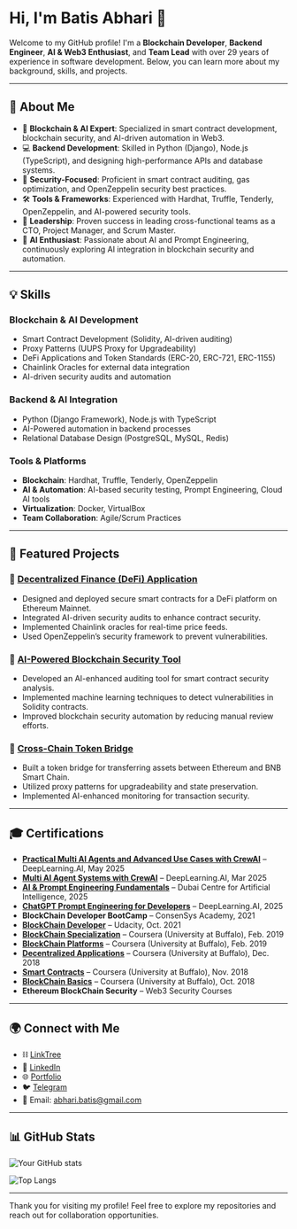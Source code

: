 # Hi, I'm Batis Abhari 👋

Welcome to my GitHub profile! I'm a **Blockchain Developer**, **Backend Engineer**, **AI & Web3 Enthusiast**, and **Team Lead** with over 29 years of experience in software development. Below, you can learn more about my background, skills, and projects.

---

## 🚀 About Me

- 🔗 **Blockchain & AI Expert**: Specialized in smart contract development, blockchain security, and AI-driven automation in Web3.
- 💻 **Backend Development**: Skilled in Python (Django), Node.js (TypeScript), and designing high-performance APIs and database systems.
- 🔐 **Security-Focused**: Proficient in smart contract auditing, gas optimization, and OpenZeppelin security best practices.
- 🛠️ **Tools & Frameworks**: Experienced with Hardhat, Truffle, Tenderly, OpenZeppelin, and AI-powered security tools.
- 🧩 **Leadership**: Proven success in leading cross-functional teams as a CTO, Project Manager, and Scrum Master.
- 🤖 **AI Enthusiast**: Passionate about AI and Prompt Engineering, continuously exploring AI integration in blockchain security and automation.

---

## 💡 Skills

### Blockchain & AI Development
- Smart Contract Development (Solidity, AI-driven auditing)
- Proxy Patterns (UUPS Proxy for Upgradeability)
- DeFi Applications and Token Standards (ERC-20, ERC-721, ERC-1155)
- Chainlink Oracles for external data integration
- AI-driven security audits and automation

### Backend & AI Integration
- Python (Django Framework), Node.js with TypeScript
- AI-Powered automation in backend processes
- Relational Database Design (PostgreSQL, MySQL, Redis)

### Tools & Platforms
- **Blockchain**: Hardhat, Truffle, Tenderly, OpenZeppelin
- **AI & Automation**: AI-based security testing, Prompt Engineering, Cloud AI tools
- **Virtualization**: Docker, VirtualBox
- **Team Collaboration**: Agile/Scrum Practices

---

## 📂 Featured Projects

### 🏦 [Decentralized Finance (DeFi) Application](#)
- Designed and deployed secure smart contracts for a DeFi platform on Ethereum Mainnet.
- Integrated AI-driven security audits to enhance contract security.
- Implemented Chainlink oracles for real-time price feeds.
- Used OpenZeppelin’s security framework to prevent vulnerabilities.

### 🤖 [AI-Powered Blockchain Security Tool](#)
- Developed an AI-enhanced auditing tool for smart contract security analysis.
- Implemented machine learning techniques to detect vulnerabilities in Solidity contracts.
- Improved blockchain security automation by reducing manual review efforts.

### 🔗 [Cross-Chain Token Bridge](#)
- Built a token bridge for transferring assets between Ethereum and BNB Smart Chain.
- Utilized proxy patterns for upgradeability and state preservation.
- Implemented AI-enhanced monitoring for transaction security.

---

## 🎓 Certifications

- [**Practical Multi AI Agents and Advanced Use Cases with CrewAI**](https://learn.deeplearning.ai/accomplishments/2d30f3ff-e774-4b39-94af-bf414f87c02f) – DeepLearning.AI, May 2025
- [**Multi AI Agent Systems with CrewAI**](https://learn.deeplearning.ai/accomplishments/e1b45fce-b8de-4e51-8b54-853b92efc481) – DeepLearning.AI, Mar 2025 
- [**AI & Prompt Engineering Fundamentals**](https://omp.dub.ai/certificate/2k2uZU1faFA4#) – Dubai Centre for Artificial Intelligence, 2025
- [**ChatGPT Prompt Engineering for Developers**](https://learn.deeplearning.ai/accomplishments/e67839ab-3652-4d20-9dda-f2a222cce3a2) – DeepLearning.AI, 2025
- **BlockChain Developer BootCamp** – ConsenSys Academy, 2021
- [**BlockChain Developer**](https://confirm.udacity.com/UMLX4ARW) – Udacity, Oct. 2021
- [**BlockChain Specialization**](https://www.coursera.org/account/accomplishments/specialization/certificate/JV5VH8Y2X6N2) – Coursera (University at Buffalo), Feb. 2019
- [**BlockChain Platforms**](https://www.coursera.org/account/accomplishments/certificate/B74BCUD7D7LG) – Coursera (University at Buffalo), Feb. 2019 
- [**Decentralized Applications**](https://www.coursera.org/account/accomplishments/verify/ZYTQKH2ASS6Z) – Coursera (University at Buffalo), Dec. 2018
- [**Smart Contracts**](https://www.coursera.org/account/accomplishments/verify/AS5B9TJ9BN7Z) – Coursera (University at Buffalo), Nov. 2018
- [**BlockChain Basics**](https://www.coursera.org/account/accomplishments/verify/K2BLX95XK6UX) – Coursera (University at Buffalo), Oct. 2018
- **Ethereum BlockChain Security** – Web3 Security Courses

---

## 🌍 Connect with Me

- ⛓️ [LinkTree](https://linktr.ee/batis.abhari)
- 💼 [LinkedIn](https://www.linkedin.com/in/batisabhari)
- 🌐 [Portfolio](https://bold.pro/my/batis-abhari/194r)
- 🐦 [Telegram](https://t.me/Batees)
- 📧 Email: [abhari.batis@gmail.com](mailto:abhari.batis@gmail.com)

---

## 📊 GitHub Stats

![Your GitHub stats](https://github-readme-stats.vercel.app/api?username=baties&show_icons=true&theme=radical)

![Top Langs](https://github-readme-stats.vercel.app/api/top-langs/?username=baties&layout=compact&theme=radical)

---

Thank you for visiting my profile! Feel free to explore my repositories and reach out for collaboration opportunities.
